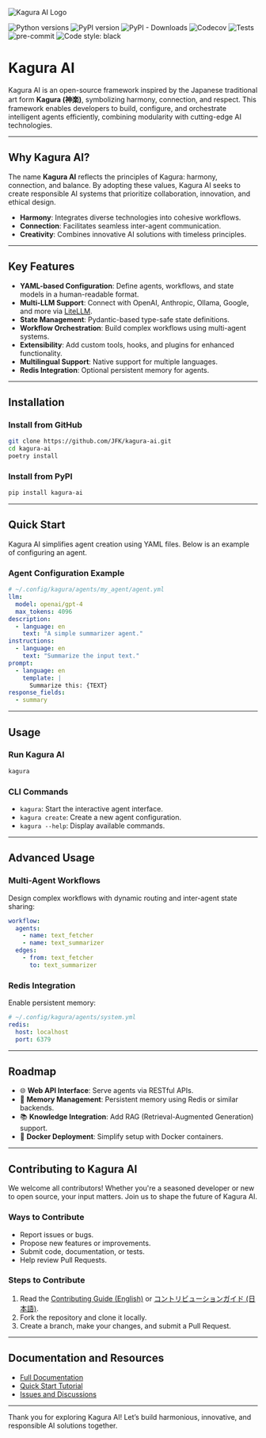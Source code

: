 ![Kagura AI Logo](https://www.kagura-ai.com/assets/kagura-logo.svg)

![Python versions](https://img.shields.io/pypi/pyversions/kagura-ai.svg)
![PyPI version](https://img.shields.io/pypi/v/kagura-ai.svg)
![PyPI - Downloads](https://img.shields.io/pypi/dm/kagura-ai)
![Codecov](https://img.shields.io/codecov/c/github/JFK/kagura-ai)
![Tests](https://img.shields.io/github/actions/workflow/status/JFK/kagura-ai/test.yml?label=tests)
![pre-commit](https://img.shields.io/badge/pre--commit-enabled-brightgreen?logo=pre-commit)
![Code style: black](https://img.shields.io/badge/code%20style-black-000000.svg)

# Kagura AI

Kagura AI is an open-source framework inspired by the Japanese traditional art form **Kagura (神楽)**, symbolizing harmony, connection, and respect. This framework enables developers to build, configure, and orchestrate intelligent agents efficiently, combining modularity with cutting-edge AI technologies.

---

## Why Kagura AI?

The name **Kagura AI** reflects the principles of Kagura: harmony, connection, and balance. By adopting these values, Kagura AI seeks to create responsible AI systems that prioritize collaboration, innovation, and ethical design.

- **Harmony**: Integrates diverse technologies into cohesive workflows.
- **Connection**: Facilitates seamless inter-agent communication.
- **Creativity**: Combines innovative AI solutions with timeless principles.

---

## Key Features

- **YAML-based Configuration**: Define agents, workflows, and state models in a human-readable format.
- **Multi-LLM Support**: Connect with OpenAI, Anthropic, Ollama, Google, and more via [LiteLLM](https://github.com/BerriAI/litellm).
- **State Management**: Pydantic-based type-safe state definitions.
- **Workflow Orchestration**: Build complex workflows using multi-agent systems.
- **Extensibility**: Add custom tools, hooks, and plugins for enhanced functionality.
- **Multilingual Support**: Native support for multiple languages.
- **Redis Integration**: Optional persistent memory for agents.

---

## Installation

### Install from GitHub
```bash
git clone https://github.com/JFK/kagura-ai.git
cd kagura-ai
poetry install
```

### Install from PyPI
```bash
pip install kagura-ai
```

---

## Quick Start

Kagura AI simplifies agent creation using YAML files. Below is an example of configuring an agent.

### Agent Configuration Example
```yaml
# ~/.config/kagura/agents/my_agent/agent.yml
llm:
  model: openai/gpt-4
  max_tokens: 4096
description:
  - language: en
    text: "A simple summarizer agent."
instructions:
  - language: en
    text: "Summarize the input text."
prompt:
  - language: en
    template: |
      Summarize this: {TEXT}
response_fields:
  - summary
```

---

## Usage

### Run Kagura AI
```bash
kagura
```

### CLI Commands
- `kagura`: Start the interactive agent interface.
- `kagura create`: Create a new agent configuration.
- `kagura --help`: Display available commands.

---

## Advanced Usage

### Multi-Agent Workflows
Design complex workflows with dynamic routing and inter-agent state sharing:
```yaml
workflow:
  agents:
    - name: text_fetcher
    - name: text_summarizer
  edges:
    - from: text_fetcher
      to: text_summarizer
```

### Redis Integration
Enable persistent memory:
```yaml
# ~/.config/kagura/agents/system.yml
redis:
  host: localhost
  port: 6379
```

---

## Roadmap

- 🌐 **Web API Interface**: Serve agents via RESTful APIs.
- 🧠 **Memory Management**: Persistent memory using Redis or similar backends.
- 📚 **Knowledge Integration**: Add RAG (Retrieval-Augmented Generation) support.
- 🐳 **Docker Deployment**: Simplify setup with Docker containers.

---

## Contributing to Kagura AI

We welcome all contributors! Whether you're a seasoned developer or new to open source, your input matters. Join us to shape the future of Kagura AI.

### Ways to Contribute
- Report issues or bugs.
- Propose new features or improvements.
- Submit code, documentation, or tests.
- Help review Pull Requests.

### Steps to Contribute
1. Read the [Contributing Guide (English)](./CONTRIBUTING_EN.md) or [コントリビューションガイド (日本語)](./CONTRIBUTING_JP.md).
2. Fork the repository and clone it locally.
3. Create a branch, make your changes, and submit a Pull Request.

---

## Documentation and Resources

- [Full Documentation](https://www.kagura-ai.com/)
- [Quick Start Tutorial](https://www.kagura-ai.com/en/quickstart/)
- [Issues and Discussions](https://github.com/JFK/kagura-ai/issues)

---

Thank you for exploring Kagura AI! Let’s build harmonious, innovative, and responsible AI solutions together.
